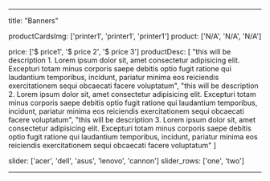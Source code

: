 ---

title: "Banners"

productCardsImg: ['printer1', 'printer1', 'printer1']
product: ['N/A', 'N/A', 'N/A']

price: ['$ price1', '$ price 2', '$ price 3']
productDesc: [
    "this will be description 1. Lorem ipsum dolor sit, amet consectetur adipisicing elit. Excepturi totam minus corporis saepe debitis optio fugit ratione qui laudantium temporibus, incidunt, pariatur minima eos reiciendis exercitationem sequi obcaecati facere voluptatum",
    "this will be description 2. Lorem ipsum dolor sit, amet consectetur adipisicing elit. Excepturi totam minus corporis saepe debitis optio fugit ratione qui laudantium temporibus, incidunt, pariatur minima eos reiciendis exercitationem sequi obcaecati facere voluptatum",
    "this will be description 3. Lorem ipsum dolor sit, amet consectetur adipisicing elit. Excepturi totam minus corporis saepe debitis optio fugit ratione qui laudantium temporibus, incidunt, pariatur minima eos reiciendis exercitationem sequi obcaecati facere voluptatum"
]


slider: ['acer', 'dell', 'asus', 'lenovo', 'cannon']
slider_rows: ['one', 'two']

---